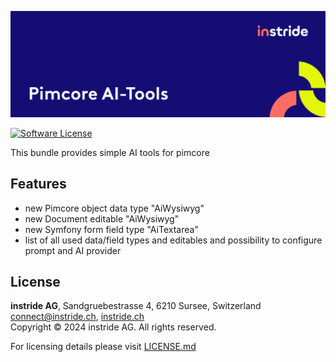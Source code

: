 ![Pimcore AI-Tools Bundle](docs/images/github_banner.png "Pimcore AI-Tools")

[![Software License](https://img.shields.io/badge/license-GPLv3-brightgreen.svg?style=flat-square)](LICENSE.md)

This bundle provides simple AI tools for pimcore

## Features
- new Pimcore object data type "AiWysiwyg"
- new Document editable "AiWysiwyg"
- new Symfony form field type "AiTextarea"
- list of all used data/field types and editables and possibility to configure prompt and AI provider 

## License
**instride AG**, Sandgruebestrasse 4, 6210 Sursee, Switzerland  
connect@instride.ch, [instride.ch](https://instride.ch)  
Copyright © 2024 instride AG. All rights reserved.

For licensing details please visit [LICENSE.md](LICENSE.md) 
